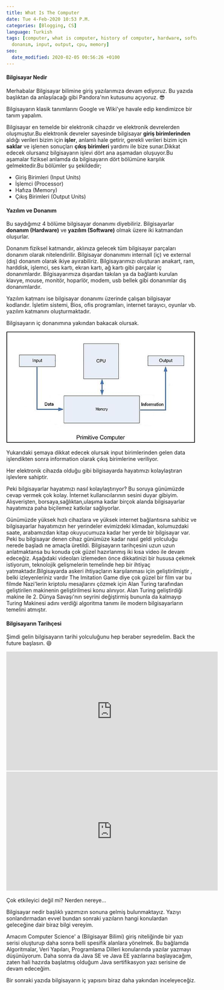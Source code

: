 ```yaml
---
title: What Is The Computer
date: Tue 4-Feb-2020 10:53 P.M.
categories: [Blogging, CS]
language: Turkish
tags: [computer, what is computer, history of computer, hardware, software, yazılım,
  donanım, input, output, cpu, memory]
seo:
  date_modified: 2020-02-05 00:56:26 +0100
---
```


#### Bilgisayar Nedir

Merhabalar Bilgisayar bilimine giriş yazılarımıza devam ediyoruz. Bu yazıda başlıktan da anlaşılacağı gibi Pandora'nın kutusunu açıyoruz. :sunglasses:

Bilgisayarın klasik tanımlarını Google ve Wiki'ye havale edip kendimizce bir tanım yapalım.

Bilgisayar en temelde bir elektronik cihazdır ve elektronik devrelerden oluşmuştur.Bu elektronik devreler sayesinde bilgisayar **giriş birimlerinden** aldığı verileri bizim için **işler**, anlamlı hale getirir, gerekli verileri bizim için **saklar** ve işlenen sonuçları **çıkış birimleri** yardımı ile bize sunar.Dikkat edecek olursanız bilgisayarın işlevi dört ana aşamadan oluşuyor.Bu aşamalar fiziksel anlamda da bilgisayarın dört bölümüne karşılık gelmektedir.Bu bölümler şu şekildedir;


* Giriş Birimleri (Input Units)
* İşlemci (Processor)
* Hafıza (Memory)
* Çıkış Birimleri (Output Units)

#### Yazılım ve Donanım

Bu saydığımız 4 bölüme bilgisayar donanımı diyebiliriz. Bilgisayarlar **donanım (Hardware)** ve **yazılım (Software)** olmak üzere iki katmandan oluşurlar.

Donanım fiziksel katmandır, aklınıza gelecek tüm bilgisayar parçaları donanım olarak nitelendirilir. Bilgisayar donanımını internall (iç) ve external (dış) donanım olarak ikiye ayırabiliriz. Bilgisayarımızı oluşturan anakart, ram, harddisk, işlemci, ses kartı, ekran kartı, ağ kartı gibi parçalar iç donanımlardır. Bilgisayarımıza dışardan takılan ya da bağlantı kurulan klavye, mouse, monitör, hoparlör, modem, usb bellek gibi donanımlar dış donanımlardır.

Yazılım katmanı ise bilgisayar donanımı üzerinde çalışan bilgisayar kodlarıdır. İşletim sistemi, Bios, ofis programları, internet tarayıcı, oyunlar vb. yazılım katmanını oluşturmaktadır.

Bilgisayarın iç donanımına yakından bakacak olursak.

![Image of comp-org](/assets/img/posts/comp-org.jpg)

Yukarıdaki şemaya dikkat edecek olursak input birimlerinden gelen data işlendikten sonra information olarak çıkış birimlerine veriliyor.

Her elektronik cihazda olduğu gibi bilgisayarda hayatımızı kolaylaştıran işlevlere sahiptir.

Peki bilgisayarlar hayatımızı nasıl kolaylaştırıyor? Bu soruya günümüzde cevap vermek çok kolay. İnternet kullanıcılarının sesini duyar gibiyim. Alışverişten, borsaya,sağlıktan,ulaşıma kadar birçok alanda bilgisayarlar hayatımıza paha biçilemez katkılar sağlıyorlar.

Günümüzde yüksek hızlı cihazlara ve yüksek internet bağlantısına sahibiz ve bilgisayarlar hayatımızın her yerindeler evimizdeki klimadan, kolumuzdaki saate, arabamızdan kitap okuyucumuza kadar her yerde bir bilgisayar var. Peki bu bilgisayar denen cihaz günümüze kadar nasıl geldi yolculuğu nerede başladı ne amaçla üretildi. Bilgisayarın tarihçesini uzun uzun anlatmaktansa bu konuda çok güzel hazırlanmış iki kısa video ile devam edeceğiz. Aşağıdaki videoları izlemeden önce dikkatinizi bir hususa çekmek istiyorum, teknolojik gelişmelerin temelinde hep bir ihtiyaç yatmaktadır.Bilgisayarda askeri ihtiyaçların karşılanması için geliştirilmiştir , belki izleyenleriniz vardır The Imitation Game diye çok güzel bir film var bu filmde Nazi'lerin kriptolu mesajlarını çözmek için Alan Turing tarafından geliştirilen makinenin geliştirilmesi konu alınıyor. Alan Turing geliştirdiği makine ile 2. Dünya Savaşı'nın seyrini değiştirmiş bununla da kalmayıp Turing Makinesi adını verdiği algoritma tanımı ile modern bilgisayarların temelini atmıştır.

#### Bilgisayarın Tarihçesi

Şimdi gelin bilgisayarın tarihi yolculuğunu hep beraber seyredelim. Back the future başlasın. :smile:


<iframe width="560" height="315" src="https://www.youtube.com/embed/pBiVyEfZVUU" frameborder="0" allow="accelerometer; autoplay; encrypted-media; gyroscope; picture-in-picture" allowfullscreen></iframe>


<iframe width="560" height="315" src="https://www.youtube.com/embed/HRi1BHjID3o" frameborder="0" allow="accelerometer; autoplay; encrypted-media; gyroscope; picture-in-picture" allowfullscreen></iframe>

Çok etkileyici değil mi? Nerden nereye...

Bilgisayar nedir başlıklı yazımızın sonuna gelmiş bulunmaktayız. Yazıyı sonlandırmadan evvel bundan sonraki yazıların hangi konulardan geleceğine dair biraz bilgi vereyim.

Amacım Computer Science' a (Bilgisayar Bilimi) giriş niteliğinde bir yazı serisi oluşturup daha sonra belli spesifik alanlara yönelmek. Bu bağlamda Algoritmalar, Veri Yapıları, Programlama Dilleri konularında yazılar yazmayı düşünüyorum. Daha sonra da Java SE ve Java EE yazılarına başlayacağım, zaten hali hazırda başlatmış olduğum Java sertifikasyon yazı serisine de devam edeceğim.

Bir sonraki yazıda bilgisayarın iç yapısını biraz daha yakından inceleyeceğiz.

